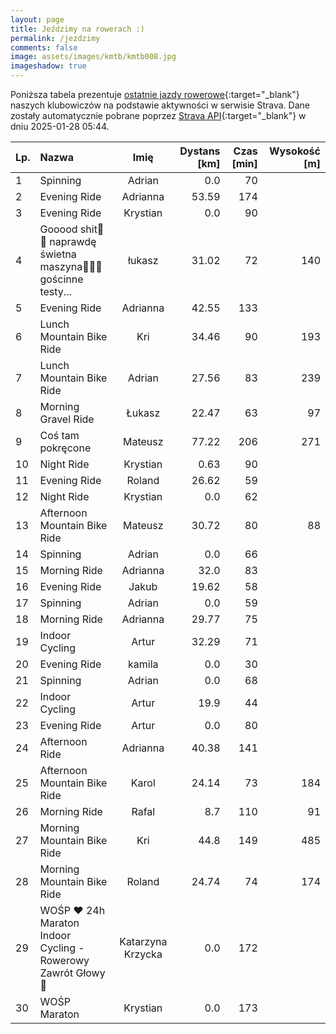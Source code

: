 ```yaml
---
layout: page
title: Jeździmy na rowerach :)
permalink: /jezdzimy
comments: false
image: assets/images/kmtb/kmtb008.jpg
imageshadow: true
---
```


Poniższa tabela prezentuje [ostatnie jazdy rowerowe](https://www.strava.com/clubs/336381){:target="_blank"} naszych klubowiczów na podstawie aktywności w serwisie Strava. Dane zostały automatycznie pobrane poprzez [Strava API](https://developers.strava.com/docs/reference/#api-Clubs-getClubActivitiesById){:target="_blank"} w dniu 2025-01-28 05:44.

Lp. | Nazwa | Imię | Dystans [km] | Czas [min] | Wysokość [m]
:--- | :--- | :---: | ---: | ---: | ---:
1|Spinning|Adrian|0.0|70|
2|Evening Ride|Adrianna|53.59|174|
3|Evening Ride|Krystian|0.0|90|
4|Gooood shit🫡🤌 naprawdę świetna maszyna🤠💥💯 gościnne testy...|łukasz|31.02|72|140
5|Evening Ride|Adrianna|42.55|133|
6|Lunch Mountain Bike Ride|Kri|34.46|90|193
7|Lunch Mountain Bike Ride|Adrian|27.56|83|239
8|Morning Gravel Ride|Łukasz|22.47|63|97
9|Coś tam pokręcone|Mateusz|77.22|206|271
10|Night Ride|Krystian|0.63|90|
11|Evening Ride|Roland|26.62|59|
12|Night Ride|Krystian|0.0|62|
13|Afternoon Mountain Bike Ride|Mateusz|30.72|80|88
14|Spinning|Adrian|0.0|66|
15|Morning Ride|Adrianna|32.0|83|
16|Evening Ride|Jakub|19.62|58|
17|Spinning|Adrian|0.0|59|
18|Morning Ride|Adrianna|29.77|75|
19|Indoor Cycling|Artur|32.29|71|
20|Evening Ride|kamila|0.0|30|
21|Spinning|Adrian|0.0|68|
22|Indoor Cycling|Artur|19.9|44|
23|Evening Ride|Artur|0.0|80|
24|Afternoon Ride|Adrianna|40.38|141|
25|Afternoon Mountain Bike Ride|Karol|24.14|73|184
26|Morning Ride|Rafal|8.7|110|91
27|Morning Mountain Bike Ride|Kri|44.8|149|485
28|Morning Mountain Bike Ride|Roland|24.74|74|174
29|WOŚP ❤️ 24h Maraton Indoor Cycling - Rowerowy Zawrót Głowy 🚴|Katarzyna Krzycka|0.0|172|
30|WOŚP Maraton|Krystian|0.0|173|
